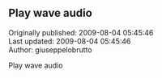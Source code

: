 ## Play wave audio  
Originally published: 2009-08-04 05:45:46  
Last updated: 2009-08-04 05:45:46  
Author: giuseppelobrutto   
  
Play wave audio